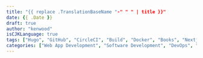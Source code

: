 ```yaml
---
title: "{{ replace .TranslationBaseName "-" " " | title }}"
date: {{ .Date }}
draft: true
author: "kenwood"
isCJKLanguage: true
tags: ["Hugo", "GitHub", "CircleCI", "Build", "Docker", "Books", "Nextjs", "Nodejs", "Golang", "GraphQL", "Backend", "Frontend", "Angular"]
categories: ["Web App Development", "Software Development", "DevOps", "Books", "Front-end Development", "Back-end Development"]
---
```

